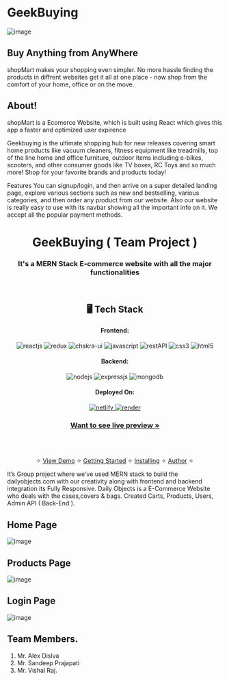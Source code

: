 # GeekBuying
![image](https://github.com/Alexfp05405/stupendous-moon-1161/assets/107488954/dd19d835-bdbc-42cc-a0a7-0088fb161a69)


## Buy Anything from AnyWhere
shopMart makes your shopping even simpler. No more hassle finding the products in diffrent websites get it all at one place - now shop from the comfort of your home, office or on the move.

## About!
shopMart is a Ecomerce Website, which is built using React which gives this app a faster and optimized user expirence

Geekbuying is the ultimate shopping hub for new releases covering smart home products like vacuum cleaners, fitness equipment like treadmills, top of the line home and office furniture, outdoor items including e-bikes, scooters, and other consumer goods like TV boxes, RC Toys and so much more! Shop for your favorite brands and products today!

Features
You can signup/login, and then arrive on a super detailed landing page, explore various sections such as new and bestselling, various categories, and then order any product from our website. Also our website is really easy to use with its navbar showing all the important info on it. We accept all the popular payment methods.


<h1 align="center">GeekBuying ( Team Project )</h1>

<h3 align="center">It's a MERN Stack E-commerce website with all the major functionalities</h3>

<br />


<h2 align="center">🖥️ Tech Stack</h2>

<h4 align="center">Frontend:</h4>

<p align="center">
  <img src="https://img.shields.io/badge/React-20232A?style=for-the-badge&logo=react&logoColor=61DAFB" alt="reactjs" />
  <img src="https://img.shields.io/badge/Redux-593D88?style=for-the-badge&logo=redux&logoColor=white" alt="redux" />
  <img src="https://img.shields.io/badge/Chakra%20UI-3bc7bd?style=for-the-badge&logo=chakraui&logoColor=white" alt="chakra-ui" />
  <img src="https://img.shields.io/badge/JavaScript-323330?style=for-the-badge&logo=javascript&logoColor=F7DF1E" alt="javascript" />
  <img src="https://img.shields.io/badge/Rest_API-02303A?style=for-the-badge&logo=react-router&logoColor=white" alt="restAPI" />
  <img src="https://img.shields.io/badge/CSS3-1572B6?style=for-the-badge&logo=css3&logoColor=white" alt="css3" />
  <img src="https://img.shields.io/badge/HTML5-E34F26?style=for-the-badge&logo=html5&logoColor=white" alt="html5" />
</p>


<h4 align="center">Backend:</h4>

<p align="center">
  <img src="https://img.shields.io/badge/Node.js-339933?style=for-the-badge&logo=nodedotjs&logoColor=white" alt="nodejs" />
  <img src="https://img.shields.io/badge/Express.js-000000?style=for-the-badge&logo=express&logoColor=white" alt="expressjs" />
  <img src="https://img.shields.io/badge/MongoDB-4EA94B?style=for-the-badge&logo=mongodb&logoColor=white" alt="mongodb" />

</p>



<h4 align="center">Deployed On:</h4>

<p align="center">
<a href="https://stupendous-moon-1161-aa02kw4ni-alexfp05405.vercel.app">
  <img src="https://img.shields.io/badge/Netlify-00C7B7?style=for-the-badge&logo=netlify&logoColor=white" alt="netlify" />
</a>  
<a href="https://victorious-houndstooth-colt.cyclic.app/products?search=newarrival">
  <img src="https://img.shields.io/badge/cyclic.sh-5458F6?style=for-the-badge&logo=cyclic&logoColor=white" alt="render" />
  </a>
</p>

<h3 align="center"><a href="https://stupendous-moon-1161-aa02kw4ni-alexfp05405.vercel.app"><strong>Want to see live preview »</strong></a></h3>


<br />

<p align="center">
  <br />&#10023;
  <a href="https://cool-maamoul-e2db46.netlify.app/">View Demo</a> &#10023;
  <a href="#Getting-Started">Getting Started</a> &#10023; 
  <a href="#Install">Installing</a> &#10023;
  <a href="#Contact">Author</a> &#10023;
</p>

It’s Group project where we've used MERN stack to build the dailyobjects.com with our creativity along with frontend and backend integration
its Fully Responsive. Daily Objects is a E-Commerce Website who deals with the cases,covers & bags. Created Carts, Products, Users, Admin API ( Back-End ).

## Home Page
![image](https://github.com/Alexfp05405/stupendous-moon-1161/assets/107488954/fbb454f4-74fd-4e1f-8e0d-fe88922e7fcf)

## Products Page
![image](https://github.com/Alexfp05405/stupendous-moon-1161/assets/107488954/6a92cf71-5462-4b77-acc6-e2dfb3c10a77)



## Login Page
![image](https://github.com/Alexfp05405/stupendous-moon-1161/assets/107488954/89d7607c-b542-4c91-8dc5-f11ad84cc8b3)




## Team Members.
1.	Mr. Alex Dislva 
2.	Mr. Sandeep Prajapati
3.	Mr. Vishal Raj.


